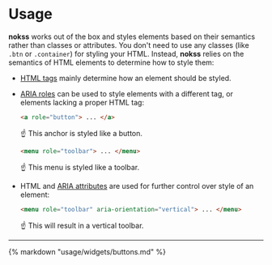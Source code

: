 # Usage

**nokss** works out of the box and styles elements based on their semantics rather than classes or attributes. You don't
need to use any classes (like `.btn` or `.container`) for styling your HTML. Instead, **nokss** relies on the semantics of HTML
elements to determine how to style them:

- [HTML tags](https://developer.mozilla.org/en-US/docs/Web/HTML/Element) mainly determine how an element should be styled.
- [ARIA roles](https://developer.mozilla.org/en-US/docs/Web/Accessibility/ARIA/Roles) can be used to style elements with a different tag, or elements lacking a proper HTML tag:
  ```html
  <a role="button"> ... </a>
  ```
  ☝️ This anchor is styled like a button.
  ```html
  <menu role="toolbar"> ... </menu>
  ```
  ☝️ This menu is styled like a toolbar.

- HTML and [ARIA attributes](https://developer.mozilla.org/en-US/docs/Web/Accessibility/ARIA/Attributes) are used for further control over style of an element:
  ```html
  <menu role="toolbar" aria-orientation="vertical"> ... </menu>
  ```
  ☝️ This will result in a vertical toolbar.

<hr class="page-break" />

{% markdown "usage/widgets/buttons.md" %}